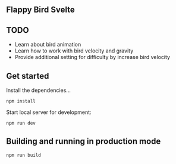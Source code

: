 ## Flappy Bird Svelte

## TODO
- Learn about bird animation
- Learn how to work with bird velocity and gravity
- Provide additional setting for difficulty by increase bird velocity

## Get started

Install the dependencies...

```
npm install
```

Start local server for development:

```
npm run dev
```

## Building and running in production mode

```
npm run build
```